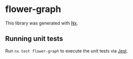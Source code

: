 # flower-graph

This library was generated with [Nx](https://nx.dev).

## Running unit tests

Run `nx test flower-graph` to execute the unit tests via [Jest](https://jestjs.io).
